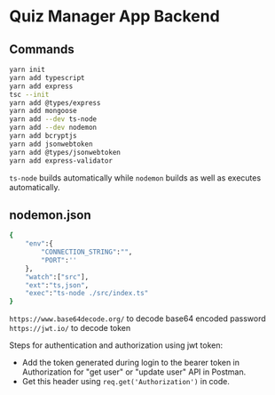 # Quiz Manager App Backend

## Commands

```bash
yarn init
yarn add typescript
yarn add express
tsc --init
yarn add @types/express
yarn add mongoose
yarn add --dev ts-node
yarn add --dev nodemon
yarn add bcryptjs
yarn add jsonwebtoken   
yarn add @types/jsonwebtoken
yarn add express-validator
```

`ts-node` builds automatically while `nodemon` builds as well as executes automatically.

## nodemon.json

```bash
{
    "env":{
        "CONNECTION_STRING":"",
        "PORT":''
    },
    "watch":["src"],
    "ext":"ts,json",
    "exec":"ts-node ./src/index.ts"
}

```

`https://www.base64decode.org/` to decode base64 encoded password
`https://jwt.io/` to decode token

Steps for authentication and authorization using jwt token:
- Add the token generated during login to the bearer token in Authorization for "get user" or "update user" API in Postman.
- Get this header using `req.get('Authorization')` in code.